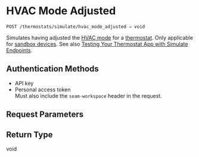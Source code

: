 # HVAC Mode Adjusted

```
POST /thermostats/simulate/hvac_mode_adjusted ⇒ void
```

Simulates having adjusted the [HVAC mode](../../../capability-guides/thermostats/understanding-thermostat-concepts/hvac-mode.md) for a [thermostat](https://docs.seam.co/latest/capability-guides/thermostats). Only applicable for [sandbox devices](../../../core-concepts/workspaces/README.md#sandbox-workspaces). See also [Testing Your Thermostat App with Simulate Endpoints](../../../capability-guides/thermostats/testing-your-thermostat-app-with-simulate-endpoints.md).

## Authentication Methods

- API key
- Personal access token
  <br>Must also include the `seam-workspace` header in the request.

## Request Parameters

## Return Type

void
